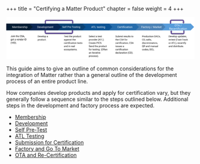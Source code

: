 +++
title = "Certifying a Matter Product"
chapter = false
weight = 4
+++

![](./imgs/product-certification-flow.png)

This guide aims to give an outline of common considerations for the
integration of Matter rather than a general outline of the development process
of an entire product line.

How companies develop products and apply for certification vary,
but they generally follow a sequence similar to the steps outlined below.
Additional steps in the development and factory process are expected.

- [Membership](./membership)
- [Development](./development)
- [Self Pre-Test](./self-pre-test)
- [ATL Testing](./atl-testing)
- [Submission for Certification](./submission-for-certification)
- [Factory and Go To Market](./factory-market)
- [OTA and Re-Certification](./ota-recert)